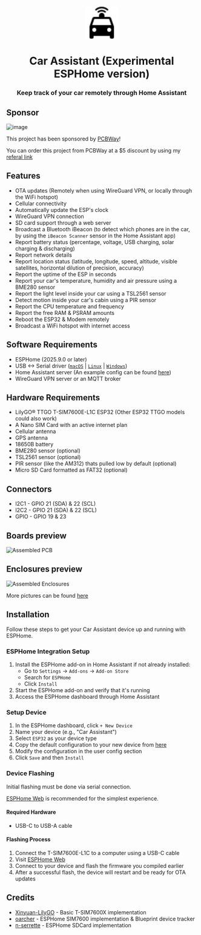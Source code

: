 <p align="center">
    <a href="https://shon.codes"><img src="assets/logo/Car%20Assistant.svg" width="86" height="86"></a>
</p>

<h1 align="center">Car Assistant (Experimental ESPHome version)</h1>
<h3 align="center">Keep track of your car remotely through Home Assistant</h3>

## Sponsor
![image](https://user-images.githubusercontent.com/13995143/184159660-3a476f93-58ee-4487-b305-6b044c7b1c4e.png)

This project has been sponsored by [PCBWay](https://www.pcbway.com/)!

You can order this project from PCBWay at a $5 discount by using my [referal link](https://www.pcbway.com/setinvite.aspx?inviteid=590728)

## Features
- OTA updates (Remotely when using WireGuard VPN, or locally through the WiFi hotspot)
- Cellular connectivity
- Automatically update the ESP's clock
- WireGuard VPN connection
- SD card support through a web server
- Broadcast a Bluetooth iBeacon (to detect which phones are in the car, by using the `iBeacon Scanner` sensor in the Home Assistant app)
- Report battery status (percentage, voltage, USB charging, solar charging & discharging)
- Report network details
- Report location status (latitude, longitude, speed, altitude, visible satellites, horizontal dilution of precision, accuracy)
- Report the uptime of the ESP in seconds
- Report your car's temperature, humidity and air pressure using a BME280 sensor
- Report the light level inside your car using a TSL2561 sensor
- Detect motion inside your car's cabin using a PIR sensor
- Report the CPU temperature and frequency
- Report the free RAM & PSRAM amounts
- Reboot the ESP32 & Modem remotely
- Broadcast a WiFi hotspot with internet access

## Software Requirements
- ESPHome (2025.9.0 or later)
- USB <-> Serial driver ([`macOS`](https://github.com/Xinyuan-LilyGO/CH9102_Mac_Driver) | [`Linux`](https://github.com/gorgiaxx/CH34x-Driver-Linux) | [`Windows`](https://github.com/Xinyuan-LilyGO/CH9102_Driver))
- Home Assistant server (An example config can be found [here](home-assistant.yaml))
- WireGuard VPN server or an MQTT broker

## Hardware Requirements
- LilyGO® TTGO T-SIM7600E-L1C ESP32 (Other ESP32 TTGO models could also work)
- A Nano SIM Card with an active internet plan
- Cellular antenna
- GPS antenna
- 18650B battery
- BME280 sensor (optional)
- TSL2561 sensor (optional)
- PIR sensor (like the AM312) thats pulled low by default (optional)
- Micro SD Card formatted as FAT32 (optional)

## Connectors
- I2C1 - GPIO 21 (SDA) & 22 (SCL)
- I2C2 - GPIO 21 (SDA) & 22 (SCL)
- GPIO - GPIO 19 & 23

## Boards preview
![Assembled PCB](./PCB/Photos/PCB/13%20-%20Assembled%20(All).jpeg)

## Enclosures preview
![Assembled Enclosures](./PCB/Photos/Enclosure/12%20-%20Assembled%20(All).jpeg)

More pictures can be found [here](./PCB/Photos)

## Installation

Follow these steps to get your Car Assistant device up and running with ESPHome.

### ESPHome Integration Setup

1. Install the ESPHome add-on in Home Assistant if not already installed:
   - Go to `Settings` → `Add-ons` → `Add-on Store`
   - Search for `ESPHome`
   - Click `Install`
2. Start the ESPHome add-on and verify that it's running
3. Access the ESPHome dashboard through Home Assistant

### Setup Device

1. In the ESPHome dashboard, click `+ New Device`
2. Name your device (e.g., "Car Assistant")
3. Select `ESP32` as your device type
4. Copy the default configuration to your new device from [here](./car-assistant.yaml)
5. Modify the configuration in the user config section
6. Click `Save` and then `Install`

### Device Flashing

Initial flashing must be done via serial connection.

[ESPHome Web](https://web.esphome.io) is recommended for the simplest experience.

#### Required Hardware
- USB-C to USB-A cable

#### Flashing Process
1. Connect the T-SIM7600E-L1C to a computer using a USB-C cable
2. Visit [ESPHome Web](https://web.esphome.io)
3. Connect to your device and flash the firmware you compiled earlier
4. After a successful flash, the device will restart and be ready for OTA updates

## Credits
- [Xinyuan-LilyGO](https://github.com/Xinyuan-LilyGO/T-SIM7600X) - Basic T-SIM7600X implementation
- [oarcher](https://github.com/esphome/esphome/pull/6721#issuecomment-3362380809) - ESPHome SIM7600 implementation & Blueprint device tracker
- [n-serrette](https://github.com/n-serrette/esphome_sd_card) - ESPHome SDCard implementation